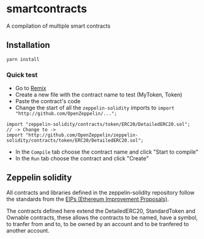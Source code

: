 # smartcontracts

A compilation of multiple smart contracts

## Installation

```
yarn install
```

### Quick test

- Go to [Remix](https://remix.ethereum.org/)
- Create a new file with the contract name to test (MyToken, Token)
- Paste the contract's code
- Change the start of all the `zeppelin-solidity` imports to `import "http://github.com/OpenZeppelin/...";`
```
import "zeppelin-solidity/contracts/token/ERC20/DetailedERC20.sol";
// -> Change to ->
import "http://github.com/OpenZeppelin/zeppelin-solidity/contracts/token/ERC20/DetailedERC20.sol";
```
- In the `Compile` tab choose the contract name and click "Start to compile"
- In the `Run` tab choose the contract and click "Create"

## Zeppelin solidity

All contracts and libraries defined in the zeppelin-solidity repository follow the standards from the [EIPs (Ethereum Improvement Proposals)](https://github.com/ethereum/EIPs).

The contracts defined here extend the DetailedERC20, StandardToken and Ownable contracts, these allows the contracts to be named, have a symbol, to tranfer from and to, to be owned by an account and to be tranfered to another account.
